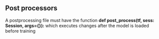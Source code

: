 ## Post processors
A postprocessing file must have the function **def post_process(tf, sess: Session, args={}):** which executes changes after the model is loaded before training
